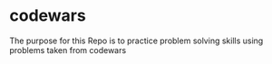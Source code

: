 # codewars

The purpose for this Repo is to practice problem solving skills using problems taken from codewars